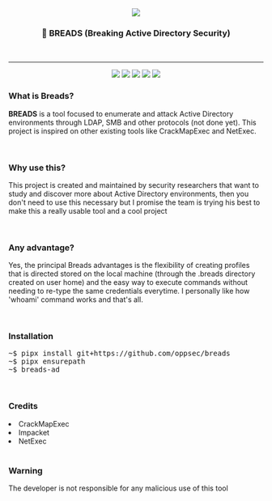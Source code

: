 <div align="center">
<img src="https://i.imgur.com/xV6HY67.jpeg">

<h3> 🍞 BREADS (Breaking Active Directory Security) </h3>
<br>

___

<img src="https://img.shields.io/github/license/oppsec/breads?color=blue&logo=github&style=for-the-badge">
<img src="https://img.shields.io/github/issues/oppsec/breads?color=blue&logo=github&style=for-the-badge">
<img src="https://img.shields.io/github/stars/oppsec/breads?color=blue&logo=github&style=for-the-badge">
<img src="https://img.shields.io/github/forks/oppsec/breads?color=blue&logo=github&style=for-the-badge">
<img src="https://img.shields.io/github/languages/code-size/oppsec/breads?color=blue&logo=github&style=for-the-badge">

</div>

<h3> What is Breads? </h3>
<p> <b>BREADS</b> is a tool focused to enumerate and attack Active Directory environments through LDAP, SMB and other protocols (not done yet). This project is inspired on other existing tools like CrackMapExec and NetExec. </p>

<br>

<h3> Why use this? </h3>
<p> This project is created and maintained by security researchers that want to study and discover more about Active Directory environments, then you don't need to use this necessary but I promise the team is trying his best to make this a really usable tool and a cool project </p>

<br>

<h3> Any advantage? </h3>
<p> Yes, the principal Breads advantages is the flexibility of creating profiles that is directed stored on the local machine (through the .breads directory created on user home) and the easy way to execute commands without needing to re-type the same credentials everytime. I personally like how 'whoami' command works and that's all. </p>

<br>

<h3> Installation </h3>
<pre>
~$ pipx install git+https://github.com/oppsec/breads
~$ pipx ensurepath
~$ breads-ad
</pre>

<br>

<h3> Credits </h3>
<li>CrackMapExec</li>
<li>Impacket</li>
<li>NetExec</li>

<br>

<h3> Warning </h3>
<p> The developer is not responsible for any malicious use of this tool </p>